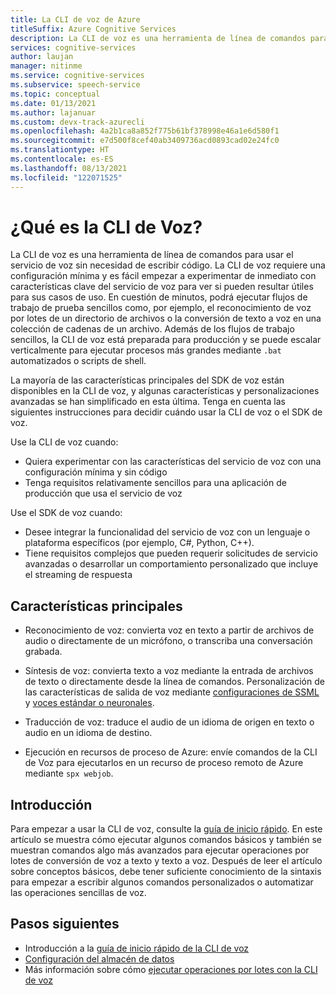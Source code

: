 ```yaml
---
title: La CLI de voz de Azure
titleSuffix: Azure Cognitive Services
description: La CLI de voz es una herramienta de línea de comandos para usar el servicio de voz sin necesidad de escribir código. La CLI de voz requiere una configuración mínima y es fácil empezar a experimentar de inmediato con características clave del servicio de voz para ver si pueden resultar útiles para sus casos de uso.
services: cognitive-services
author: laujan
manager: nitinme
ms.service: cognitive-services
ms.subservice: speech-service
ms.topic: conceptual
ms.date: 01/13/2021
ms.author: lajanuar
ms.custom: devx-track-azurecli
ms.openlocfilehash: 4a2b1ca8a852f775b61bf378998e46a1e6d580f1
ms.sourcegitcommit: e7d500f8cef40ab3409736acd0893cad02e24fc0
ms.translationtype: HT
ms.contentlocale: es-ES
ms.lasthandoff: 08/13/2021
ms.locfileid: "122071525"
---
```

# <a name="what-is-the-speech-cli"></a>¿Qué es la CLI de Voz?

La CLI de voz es una herramienta de línea de comandos para usar el servicio de voz sin necesidad de escribir código. La CLI de voz requiere una configuración mínima y es fácil empezar a experimentar de inmediato con características clave del servicio de voz para ver si pueden resultar útiles para sus casos de uso. En cuestión de minutos, podrá ejecutar flujos de trabajo de prueba sencillos como, por ejemplo, el reconocimiento de voz por lotes de un directorio de archivos o la conversión de texto a voz en una colección de cadenas de un archivo. Además de los flujos de trabajo sencillos, la CLI de voz está preparada para producción y se puede escalar verticalmente para ejecutar procesos más grandes mediante `.bat` automatizados o scripts de shell.

La mayoría de las características principales del SDK de voz están disponibles en la CLI de voz, y algunas características y personalizaciones avanzadas se han simplificado en esta última. Tenga en cuenta las siguientes instrucciones para decidir cuándo usar la CLI de voz o el SDK de voz.

Use la CLI de voz cuando:
* Quiera experimentar con las características del servicio de voz con una configuración mínima y sin código
* Tenga requisitos relativamente sencillos para una aplicación de producción que usa el servicio de voz

Use el SDK de voz cuando:
* Desee integrar la funcionalidad del servicio de voz con un lenguaje o plataforma específicos (por ejemplo, C#, Python, C++).
* Tiene requisitos complejos que pueden requerir solicitudes de servicio avanzadas o desarrollar un comportamiento personalizado que incluye el streaming de respuesta

## <a name="core-features"></a>Características principales

* Reconocimiento de voz: convierta voz en texto a partir de archivos de audio o directamente de un micrófono, o transcriba una conversación grabada.

* Síntesis de voz: convierta texto a voz mediante la entrada de archivos de texto o directamente desde la línea de comandos. Personalización de las características de salida de voz mediante [configuraciones de SSML](speech-synthesis-markup.md) y [voces estándar o neuronales](speech-synthesis-markup.md#neural-and-custom-voices).

* Traducción de voz: traduce el audio de un idioma de origen en texto o audio en un idioma de destino.

* Ejecución en recursos de proceso de Azure: envíe comandos de la CLI de Voz para ejecutarlos en un recurso de proceso remoto de Azure mediante `spx webjob`.

## <a name="get-started"></a>Introducción

Para empezar a usar la CLI de voz, consulte la [guía de inicio rápido](spx-basics.md). En este artículo se muestra cómo ejecutar algunos comandos básicos y también se muestran comandos algo más avanzados para ejecutar operaciones por lotes de conversión de voz a texto y texto a voz. Después de leer el artículo sobre conceptos básicos, debe tener suficiente conocimiento de la sintaxis para empezar a escribir algunos comandos personalizados o automatizar las operaciones sencillas de voz.

## <a name="next-steps"></a>Pasos siguientes

- Introducción a la [guía de inicio rápido de la CLI de voz](spx-basics.md)
- [Configuración del almacén de datos](./spx-data-store-configuration.md)
- Más información sobre cómo [ejecutar operaciones por lotes con la CLI de voz](./spx-batch-operations.md)
